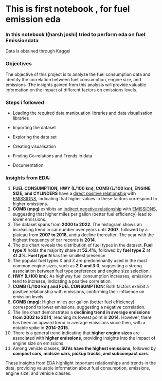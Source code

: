 <h1>This is first notebook , for fuel emission eda</h1>

<h3> In this notebook I(harsh joshi) tried to perform eda on fuel Emissiondata</h3>
<p> Data is obtained through <a herf="https://www.kaggle.com/datasets/ahmettyilmazz/fuel-consumption">Kaggel</a></p>

<h3>Objectives</h3>
<p>The objective of this project is to analyze the fuel consumption data and identify the correlation between fuel consumption, engine size, and emissions. The insights gained from this analysis will provide valuable information on the impact of different factors on emissions levels.</p>

<h3>Steps i followed </h3>

<p>
    <ul>
        <li><p>Loading the required data manipuation libraries and data visualisation libraries</p></li>
        <li><p>Importing the dataset</p></li>
        <li><p>Exploring the data set</p></li>
        <li><p>Creating visualisation</p></li>
        <li><p>Finding Co-relations and Trends in data</p></li>
        <li><p>Documentation</p></li>
    </ul>    
</p>


<h3>Insights from EDA:</h3>

<ol>
    <li><strong>FUEL CONSUMPTION, HWY (L/100 km), COMB (L/100 km), ENGINE SIZE, and CYLINDERS</strong> have a <u>direct positive relationship</u> with <u>EMISSIONS</u>, indicating that higher values in these factors correspond to higher emissions.</li>
    <li><strong>COMB (mpg)</strong> exhibits an <u>indirect negative relationship</u> with <u>EMISSIONS</u>, suggesting that higher miles per gallon (better fuel efficiency) lead to lower emissions.</li>
    <li>The dataset spans from <strong>2000 to 2022</strong>. The histogram shows an increasing trend in car number over years until <strong>2007</strong>, followed by a plateau from <strong>2007 to 2018</strong>, and a decline thereafter. The year with the highest frequency of car records is <strong>2014</strong>.</li>
    <li>The pie chart reveals the distribution of fuel types in the dataset. <strong>Fuel type X</strong> holds the majority share at <strong>52.4%</strong>, followed by <strong>fuel type Z</strong> at <strong>41.3%</strong>. <strong>Fuel type N</strong> has the smallest presence.</li>
    <li>The popular fuel types X and Z are predominantly used in the most common engine sizes, such as <strong>2.0 and 3.0</strong>, suggesting a strong association between fuel type preference and engine size selection.</li>
    <li><strong>HWY (L/100 km):</strong> As highway fuel consumption increases, emissions tend to increase, indicating a positive correlation.</li>
    <li><strong>COMB (L/100 km) and FUEL CONSUMPTION:</strong> Both factors exhibit a positive relationship with emissions, confirming their influence on emission levels.</li>
    <li><strong>COMB (mpg):</strong> Higher miles per gallon (better fuel efficiency) correspond to lower emissions, suggesting a negative correlation.</li>
    <li>The line chart demonstrates a <strong>declining trend in average emissions from 2002 to 2014</strong>, reaching its lowest point in <strong>2014</strong>. However, there has been an upward trend in average emissions since then, with a notable spike in <strong>2014-2015</strong>.</li>
    <li>There is a general trend indicating that <strong>higher engine sizes</strong> are associated with <strong>higher emissions</strong>, providing insights into the impact of engine size on emissions.</li>
    <li>Among vehicle classes, <strong>SUVs have the highest emissions</strong>, followed by <strong>compact cars, midsize cars, pickup trucks, and subcompact cars</strong>.</li>
</ol>

These insights from EDA highlight important relationships and trends in the data, providing valuable information about fuel consumption, emissions, engine size, and vehicle classes.
